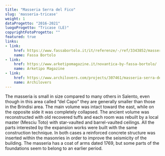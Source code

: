 ```yaml
---
title: "Masseria Serra del Fico"
slug: 'masseria-tricase'
weight: 1 
dataProgetto: "2016-2021"
luogoProgetto: "Tricase (LE)"
copyrightFotoProgetto: ""
featured: true
links:
- link:
    href: https://www.fassabortolo.it/it/referenze/-/ref/3343852/masseria-serra-del-fico
    name: Fassa Bortolo
- link:
    href: https://www.arketipomagazine.it/novantica-by-fassa-bortolo/
    name: Arketipo Magazine
- link:
    href: https://www.archilovers.com/projects/307461/masseria-serra-del-fico.html
    name: Archilovers
---
```

The masseria is small in size compared to many others in Salento, even though in this area called “del Capo" they are generally smaller than those in the Brindisi area.
The main volume was intact toward the east, while on the opposite side it was completely collapsed. The ancient volume was reconstructed with old recovered tuffs and each room was rebuilt by a local master (Mesciu Toto) with star-vaulted and barrel-vaulted ceilings. All the parts interested by the expansion works were built with the same construction technique. In both cases a reinforced concrete structure was inserted within the masonries in order to improve the seismicity of the building. The masseria has a coat of arms dated 1769, but some parts of the foundations seem to belong to an earlier period.